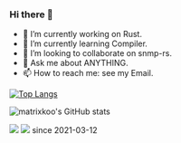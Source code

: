 ### Hi there 👋

- 🔭 I’m currently working on Rust.
- 🌱 I’m currently learning Compiler.
- 👯 I’m looking to collaborate on snmp-rs.
- 💬 Ask me about ANYTHING.
- 📫 How to reach me: see my Email.


[![Top Langs](https://github-readme-stats.vercel.app/api/top-langs/?username=matrixkoo&layout=compact)](https://github.com/anuraghazra/github-readme-stats)

![matrixkoo's GitHub stats](https://github-readme-stats.vercel.app/api?username=matrixkoo&include_all_commits=true&show_icons=true&count_private=true&theme=graywhite)

<img src="https://github-readme-stats.vercel.app/api/wakatime?username=dustb1n"/>
<img src="https://profile-counter.glitch.me/dustbin/count.svg"/>
since 2021-03-12

